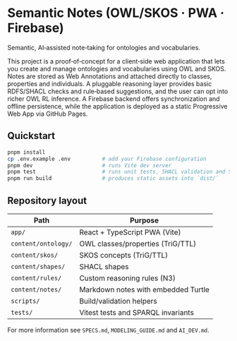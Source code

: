 # Semantic Notes (OWL/SKOS · PWA · Firebase)

Semantic, AI‑assisted note‑taking for ontologies and vocabularies.

This project is a proof‑of‑concept for a client‑side web application that lets you
create and manage ontologies and vocabularies using OWL and SKOS. Notes are
stored as Web Annotations and attached directly to classes, properties and
individuals. A pluggable reasoning layer provides basic RDFS/SHACL checks and
rule‑based suggestions, and the user can opt into richer OWL RL inference. A
Firebase backend offers synchronization and offline persistence, while the
application is deployed as a static Progressive Web App via GitHub Pages.

## Quickstart
```bash
pnpm install
cp .env.example .env          # add your Firebase configuration
pnpm dev                      # runs Vite dev server
pnpm test                     # runs unit tests, SHACL validation and SPARQL invariants
pnpm run build                # produces static assets into `dist/`
```

## Repository layout

| Path | Purpose |
|------|---------|
| `app/` | React + TypeScript PWA (Vite) |
| `content/ontology/` | OWL classes/properties (TriG/TTL) |
| `content/skos/` | SKOS concepts (TriG/TTL) |
| `content/shapes/` | SHACL shapes |
| `content/rules/` | Custom reasoning rules (N3) |
| `content/notes/` | Markdown notes with embedded Turtle |
| `scripts/` | Build/validation helpers |
| `tests/` | Vitest tests and SPARQL invariants |

For more information see `SPECS.md`, `MODELING_GUIDE.md` and `AI_DEV.md`.
